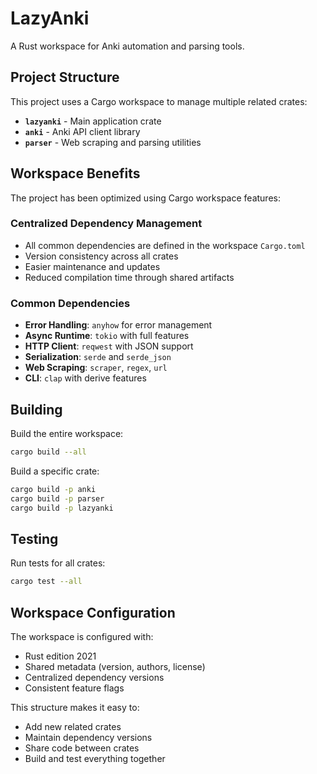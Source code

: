 # LazyAnki

A Rust workspace for Anki automation and parsing tools.

## Project Structure

This project uses a Cargo workspace to manage multiple related crates:

- **`lazyanki`** - Main application crate
- **`anki`** - Anki API client library
- **`parser`** - Web scraping and parsing utilities

## Workspace Benefits

The project has been optimized using Cargo workspace features:

### Centralized Dependency Management
- All common dependencies are defined in the workspace `Cargo.toml`
- Version consistency across all crates
- Easier maintenance and updates
- Reduced compilation time through shared artifacts

### Common Dependencies
- **Error Handling**: `anyhow` for error management
- **Async Runtime**: `tokio` with full features
- **HTTP Client**: `reqwest` with JSON support
- **Serialization**: `serde` and `serde_json`
- **Web Scraping**: `scraper`, `regex`, `url`
- **CLI**: `clap` with derive features

## Building

Build the entire workspace:
```bash
cargo build --all
```

Build a specific crate:
```bash
cargo build -p anki
cargo build -p parser
cargo build -p lazyanki
```

## Testing

Run tests for all crates:
```bash
cargo test --all
```

## Workspace Configuration

The workspace is configured with:
- Rust edition 2021
- Shared metadata (version, authors, license)
- Centralized dependency versions
- Consistent feature flags

This structure makes it easy to:
- Add new related crates
- Maintain dependency versions
- Share code between crates
- Build and test everything together